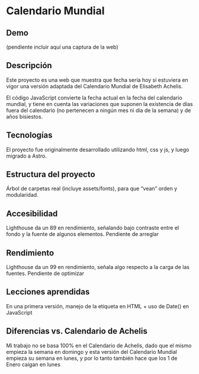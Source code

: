 # Calendario Mundial

## Demo
(pendiente incluir aquí una captura de la web)

## Descripción

Este proyecto es una web que muestra que fecha sería hoy si estuviera en vigor una versión adaptada del Calendario Mundial de Elisabeth Achelis.

El código JavaScript convierte la fecha actual en la fecha del calendario mundial, y tiene en cuenta las variaciones que suponen la existencia de días fuera del calendario (no pertenecen a ningún mes ni dia de la semana) y de años bisiestos.

## Tecnologías
El proyecto fue originalmente desarrollado utilizando html, css y js, y luego migrado a Astro.

## Estructura del proyecto
Árbol de carpetas real (incluye assets/fonts), para que “vean” orden y modularidad.

## Accesibilidad 
Lighthouse da un 89 en rendimiento, señalando bajo contraste entre el fondo y la fuente de algunos elementos. Pendiente de arreglar

## Rendimiento
Lighthouse da un 99 en rendimiento, señala algo respecto a la carga de las fuentes. Pendiente de optimizar

## Lecciones aprendidas
En una primera versión, manejo de la etiqueta <table> en HTML + uso de Date() en JavaScript

## Diferencias vs. Calendario de Achelis
Mi trabajo no se basa 100% en el Calendario de Achelis, dado que el mismo empieza la semana en domingo y esta versión del Calendario Mundial empieza su semana en lunes, y por lo tanto también hace que los 1 de Enero caigan en lunes